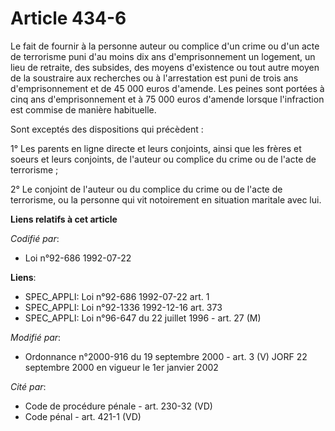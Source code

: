# Article 434-6

Le fait de fournir à la personne auteur ou complice d'un crime ou d'un acte de terrorisme puni d'au moins dix ans
d'emprisonnement un logement, un lieu de retraite, des subsides, des moyens d'existence ou tout autre moyen de la soustraire
aux recherches ou à l'arrestation est puni de trois ans d'emprisonnement et de 45 000 euros d'amende. Les peines sont portées
à cinq ans d'emprisonnement et à 75 000 euros d'amende lorsque l'infraction est commise de manière habituelle.

Sont exceptés des dispositions qui précèdent :

1° Les parents en ligne directe et leurs conjoints, ainsi que les frères et soeurs et leurs conjoints, de l'auteur ou
complice du crime ou de l'acte de terrorisme ;

2° Le conjoint de l'auteur ou du complice du crime ou de l'acte de terrorisme, ou la personne qui vit notoirement en
situation maritale avec lui.

**Liens relatifs à cet article**

_Codifié par_:

  - Loi n°92-686 1992-07-22

**Liens**:

  - SPEC_APPLI: Loi n°92-686 1992-07-22 art. 1
  - SPEC_APPLI: Loi n°92-1336 1992-12-16 art. 373
  - SPEC_APPLI: Loi n°96-647 du 22 juillet 1996 - art. 27 (M)

_Modifié par_:

  - Ordonnance n°2000-916 du 19 septembre 2000 - art. 3 (V) JORF 22 septembre 2000 en vigueur le 1er janvier 2002

_Cité par_:

  - Code de procédure pénale - art. 230-32 (VD)
  - Code pénal - art. 421-1 (VD)
